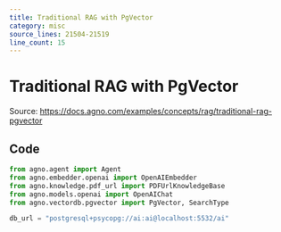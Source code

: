 ```yaml
---
title: Traditional RAG with PgVector
category: misc
source_lines: 21504-21519
line_count: 15
---
```


# Traditional RAG with PgVector
Source: https://docs.agno.com/examples/concepts/rag/traditional-rag-pgvector



## Code

```python
from agno.agent import Agent
from agno.embedder.openai import OpenAIEmbedder
from agno.knowledge.pdf_url import PDFUrlKnowledgeBase
from agno.models.openai import OpenAIChat
from agno.vectordb.pgvector import PgVector, SearchType

db_url = "postgresql+psycopg://ai:ai@localhost:5532/ai"
